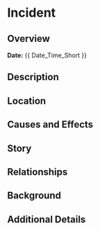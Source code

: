 # Incident

## Overview
**Date:** {{ Date_Time_Short }}


## Description


## Location


## Causes and Effects


## Story


## Relationships


## Background


## Additional Details

